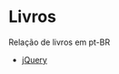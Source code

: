 # Livros

Relação de livros em pt-BR

- [jQuery](https://github.com/cerebrobr/livros/tree/master/Jquery)
